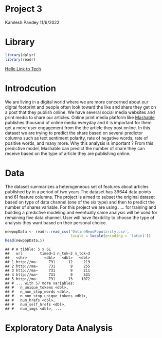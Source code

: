 Project 3
================
Kamlesh Pandey
11/9/2022

# Library

``` r
library(dplyr)
library(readr)
```
[Hello Link to Tech](https://sbgadhwala.github.io/Shyam_Gadhwala_Project_1.html)
# Introdcution

We are living in a digital world where we are more concerned about our
digital footprint and people often look toward the like and share they
get on a post that they publish online. We have several social media
websites and print media to share our articles. Online print media
platform like [Mashable](www.mashable.com) publishes thousand of online
media everyday and it is important for them get a more user engagement
from the the article they post online. In this dataset we are trying to
predict the share based on several predictor columns such as text
sentiment polarity, rate of negative words, rate of positive words, and
many more. Why this analysis is important ? From this predictive model,
Mashable can predict the number of share they can receive based on the
type of article they are publishing online.

# Data

The dataset summarizes a heterogeneous set of features about articles
published by in a period of two years.The dataset has 39644 data points
and 61 feature columns. The project is aimed to subset the original
dataset based on type of data channel (one of the six type) and then to
predict the number of shares variable. For this project we are using …..
for training and building a predictive modeling and eventually same
analysis will be used for remaining five data channel. User will have
flexibility to choose the type of analysis they want based on their
personal choice.

``` r
newpopData <- readr::read_csv('OnlineNewsPopularity.csv',
                              locale = locale(encoding = 'latin1'))
head(newpopData,5)
```

    ## # A tibble: 5 x 61
    ##   url        timed~1 n_tok~2 n_tok~3
    ##   <chr>        <dbl>   <dbl>   <dbl>
    ## 1 http://ma~     731      12     219
    ## 2 http://ma~     731       9     255
    ## 3 http://ma~     731       9     211
    ## 4 http://ma~     731       9     531
    ## 5 http://ma~     731      13    1072
    ## # ... with 57 more variables:
    ## #   n_unique_tokens <dbl>,
    ## #   n_non_stop_words <dbl>,
    ## #   n_non_stop_unique_tokens <dbl>,
    ## #   num_hrefs <dbl>,
    ## #   num_self_hrefs <dbl>,
    ## #   num_imgs <dbl>, ...

# Exploratory Data Analysis
